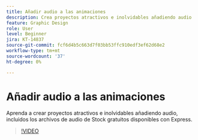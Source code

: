 ```yaml
---
title: Añadir audio a las animaciones
description: Crea proyectos atractivos e inolvidables añadiendo audio
feature: Graphic Design
role: User
level: Beginner
jira: KT-14837
source-git-commit: fcf6d4b5c663d7f03bb53ffc910edf3ef62d68e2
workflow-type: tm+mt
source-wordcount: '37'
ht-degree: 0%

---
```


# Añadir audio a las animaciones

Aprenda a crear proyectos atractivos e inolvidables añadiendo audio, incluidos los archivos de audio de Stock gratuitos disponibles con Express.

>[!VIDEO](https://video.tv.adobe.com/v/3426983?quality=12&learn=on&hidetitle=true)
